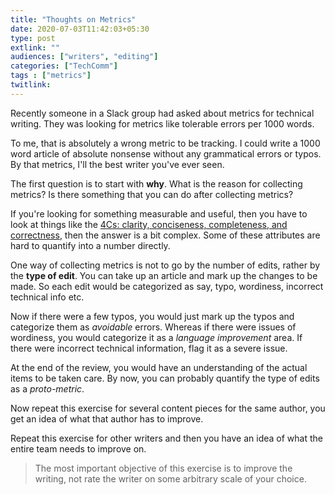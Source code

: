 ```yaml
---
title: "Thoughts on Metrics"
date: 2020-07-03T11:42:03+05:30
type: post
extlink: ""
audiences: ["writers", "editing"]
categories: ["TechComm"]
tags : ["metrics"]
twitlink: 
---
```


Recently someone in a Slack group had asked about metrics for technical writing. They was looking for metrics like tolerable errors per 1000 words.

To me, that is absolutely a wrong metric to be tracking.  I could write a 1000 word article of absolute nonsense without any grammatical errors or typos. By that metrics, I'll the best writer you've ever seen.

The first question is to start with **why**. What is the reason for collecting metrics? Is there something that you can do after collecting metrics?

If you're looking for something measurable and useful, then you have to look at things like the [4Cs: clarity, conciseness, completeness, and correctness](https://stratospherewriting.wordpress.com/2009/01/12/the-4-cs-of-technical-writing/), then the answer is a bit complex. Some of these attributes are hard to quantify into a number directly. 

One way of collecting metrics is not to go by the number of edits, rather by the **type of edit**. You can take up an article and mark up the changes to be made. So each edit would be categorized as say, typo, wordiness, incorrect technical info etc.

Now if there were a few typos, you would just mark up the typos and categorize them as *avoidable* errors. Whereas if there were issues of wordiness, you would categorize it as a *language improvement* area. If there were incorrect technical information, flag it as a severe issue. 

At the end of the review, you would have an understanding of the actual items to be taken care. By now, you can probably quantify the type of edits as a *proto-metric*. 

Now repeat this exercise for several content pieces for the same author, you get an idea of what that author has to improve. 

Repeat this exercise for other writers and then you have an idea of what the entire team needs to improve on. 

> The most important objective of this exercise is to improve the writing, not rate the writer on some arbitrary scale of your choice.